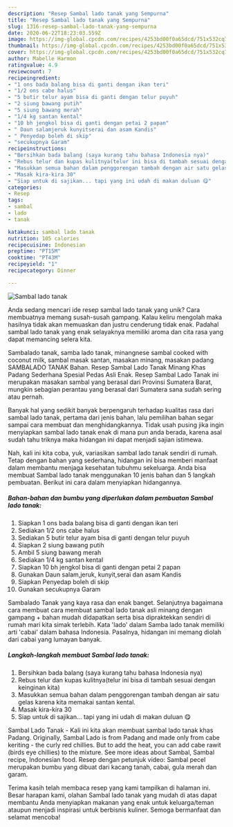```yaml
---
description: "Resep Sambal lado tanak yang Sempurna"
title: "Resep Sambal lado tanak yang Sempurna"
slug: 1316-resep-sambal-lado-tanak-yang-sempurna
date: 2020-06-22T18:23:03.559Z
image: https://img-global.cpcdn.com/recipes/4253bd00f0a65dcd/751x532cq70/sambal-lado-tanak-foto-resep-utama.jpg
thumbnail: https://img-global.cpcdn.com/recipes/4253bd00f0a65dcd/751x532cq70/sambal-lado-tanak-foto-resep-utama.jpg
cover: https://img-global.cpcdn.com/recipes/4253bd00f0a65dcd/751x532cq70/sambal-lado-tanak-foto-resep-utama.jpg
author: Mabelle Harmon
ratingvalue: 4.9
reviewcount: 7
recipeingredient:
- "1 ons bada balang bisa di ganti dengan ikan teri"
- "1/2 ons cabe halus"
- "5 butir telur ayam bisa di ganti dengan telur puyuh"
- "2 siung bawang putih"
- "5 siung bawang merah"
- "1/4 kg santan kental"
- "10 bh jengkol bisa di ganti dengan petai 2 papan"
- " Daun salamjeruk kunyitserai dan asam Kandis"
- " Penyedap boleh di skip"
- "secukupnya Garam"
recipeinstructions:
- "Bersihkan bada balang (saya kurang tahu bahasa Indonesia nya)"
- "Rebus telur dan kupas kulitnya(telur ini bisa di tambah sesuai dengan keinginan kita)"
- "Masukkan semua bahan dalam penggorengan tambah dengan air satu gelas karena kita memakai santan kental."
- "Masak kira-kira 30"
- "Siap untuk di sajikan... tapi yang ini udah di makan duluan 😋"
categories:
- Resep
tags:
- sambal
- lado
- tanak

katakunci: sambal lado tanak 
nutrition: 105 calories
recipecuisine: Indonesian
preptime: "PT15M"
cooktime: "PT43M"
recipeyield: "1"
recipecategory: Dinner

---
```



![Sambal lado tanak](https://img-global.cpcdn.com/recipes/4253bd00f0a65dcd/751x532cq70/sambal-lado-tanak-foto-resep-utama.jpg)

Anda sedang mencari ide resep sambal lado tanak yang unik? Cara membuatnya memang susah-susah gampang. Kalau keliru mengolah maka hasilnya tidak akan memuaskan dan justru cenderung tidak enak. Padahal sambal lado tanak yang enak selayaknya memiliki aroma dan cita rasa yang dapat memancing selera kita.

Sambalado tanak, samba lado tanak, minangnese sambal cooked with coconut milk, sambal masak santan, masakan minang, masakan padang SAMBALADO TANAK Bahan. Resep Sambal Lado Tanak Minang Khas Padang Sederhana Spesial Pedas Asli Enak. Resep Sambal Lado Tanak ini merupakan masakan sambal yang berasal dari Provinsi Sumatera Barat, mungkin sebagian perantau yang berasal dari Sumatera sana sudah sering atau pernah.

Banyak hal yang sedikit banyak berpengaruh terhadap kualitas rasa dari sambal lado tanak, pertama dari jenis bahan, lalu pemilihan bahan segar sampai cara membuat dan menghidangkannya. Tidak usah pusing jika ingin menyiapkan sambal lado tanak enak di mana pun anda berada, karena asal sudah tahu triknya maka hidangan ini dapat menjadi sajian istimewa.


Nah, kali ini kita coba, yuk, variasikan sambal lado tanak sendiri di rumah. Tetap dengan bahan yang sederhana, hidangan ini bisa memberi manfaat dalam membantu menjaga kesehatan tubuhmu sekeluarga. Anda bisa membuat Sambal lado tanak menggunakan 10 jenis bahan dan 5 langkah pembuatan. Berikut ini cara dalam menyiapkan hidangannya.

<!--inarticleads1-->

##### Bahan-bahan dan bumbu yang diperlukan dalam pembuatan Sambal lado tanak:

1. Siapkan 1 ons bada balang bisa di ganti dengan ikan teri
1. Sediakan 1/2 ons cabe halus
1. Sediakan 5 butir telur ayam bisa di ganti dengan telur puyuh
1. Siapkan 2 siung bawang putih
1. Ambil 5 siung bawang merah
1. Sediakan 1/4 kg santan kental
1. Siapkan 10 bh jengkol bisa di ganti dengan petai 2 papan
1. Gunakan  Daun salam,jeruk, kunyit,serai dan asam Kandis
1. Siapkan  Penyedap boleh di skip
1. Gunakan secukupnya Garam


Sambalado Tanak yang kaya rasa dan enak banget. Selanjutnya bagaimana cara membuat cara membuat sambal lado tanak asli minang dengan gampang + bahan mudah didapatkan serta bisa dipraktekkan sendiri di rumah mari kita simak terlebih. Kata &#39;lado&#39; dalam Samba lado tanak memiliki arti &#39;cabai&#39; dalam bahasa Indonesia. Pasalnya, hidangan ini memang diolah dari cabai yang lumayan banyak. 

<!--inarticleads2-->

##### Langkah-langkah membuat Sambal lado tanak:

1. Bersihkan bada balang (saya kurang tahu bahasa Indonesia nya)
1. Rebus telur dan kupas kulitnya(telur ini bisa di tambah sesuai dengan keinginan kita)
1. Masukkan semua bahan dalam penggorengan tambah dengan air satu gelas karena kita memakai santan kental.
1. Masak kira-kira 30
1. Siap untuk di sajikan... tapi yang ini udah di makan duluan 😋


Sambal Lado Tanak - Kali ini kita akan membuat sambal lado tanak khas Padang. Originally, Sambal Lado is from Padang and made only from cabe keriting - the curly red chillies. But to add the heat, you can add cabe rawit (birds eye chillies) to the mixture. See more ideas about Sambal, Sambal recipe, Indonesian food. Resep dengan petunjuk video: Sambal pecel merupakan bumbu yang dibuat dari kacang tanah, cabai, gula merah dan garam. 

Terima kasih telah membaca resep yang kami tampilkan di halaman ini. Besar harapan kami, olahan Sambal lado tanak yang mudah di atas dapat membantu Anda menyiapkan makanan yang enak untuk keluarga/teman ataupun menjadi inspirasi untuk berbisnis kuliner. Semoga bermanfaat dan selamat mencoba!
